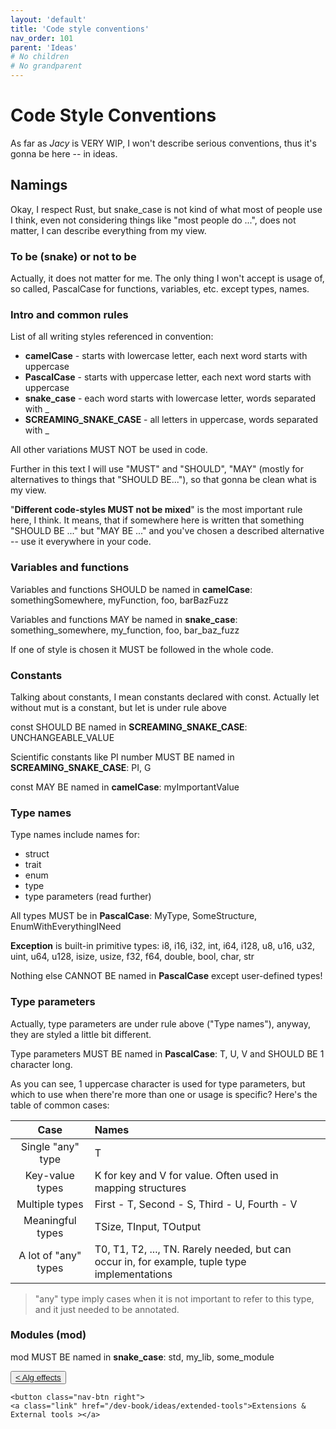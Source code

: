 ```yaml
---
layout: 'default'
title: 'Code style conventions'
nav_order: 101
parent: 'Ideas'
# No children
# No grandparent
---
```


# Code Style Conventions

As far as *Jacy* is VERY WIP, I won't describe serious conventions, thus it's gonna be here -- in ideas.

## Namings

Okay, I respect Rust, but snake_case is not kind of what most of people use I think, even not considering things like
"most people do ...", does not matter, I can describe everything from my view.

### To be (snake) or not to be

Actually, it does not matter for me. The only thing I won't accept is usage of, so called, PascalCase for functions,
variables, etc. except types, names.

### Intro and common rules

List of all writing styles referenced in convention:

- __camelCase__ - starts with lowercase letter, each next word starts with uppercase
- __PascalCase__ - starts with uppercase letter, each next word starts with uppercase
- __snake_case__ - each word starts with lowercase letter, words separated with <span class="inline-code highlight-jc hljs">_</span>
- __SCREAMING_SNAKE_CASE__ - all letters in uppercase, words separated with <span class="inline-code highlight-jc hljs">_</span>

All other variations MUST NOT be used in code.

Further in this text I will use "MUST" and "SHOULD", "MAY" (mostly for alternatives to things that "SHOULD BE..."), so
that gonna be clean what is my view.

"__Different code-styles MUST not be mixed__" is the most important rule here, I think. It means, that if somewhere here
is written that something "SHOULD BE ..." but "MAY BE ..." and you've chosen a described alternative -- use it
everywhere in your code.

### Variables and functions

Variables and functions SHOULD be named in __camelCase__: <span class="inline-code highlight-jc hljs">somethingSomewhere</span>, <span class="inline-code highlight-jc hljs">myFunction</span>, <span class="inline-code highlight-jc hljs">foo</span>, <span class="inline-code highlight-jc hljs">barBazFuzz</span>

Variables and functions MAY be named in __snake_case__: <span class="inline-code highlight-jc hljs">something_somewhere</span>, <span class="inline-code highlight-jc hljs">my_function</span>, <span class="inline-code highlight-jc hljs">foo</span>, <span class="inline-code highlight-jc hljs">bar_baz_fuzz</span>

If one of style is chosen it MUST be followed in the whole code.

### Constants

Talking about constants, I mean constants declared with <span class="inline-code highlight-jc hljs"><span class="hljs-keyword">const</span></span>. Actually <span class="inline-code highlight-jc hljs"><span class="hljs-keyword">let</span></span> without <span class="inline-code highlight-jc hljs"><span class="hljs-keyword">mut</span></span> is a constant, but <span class="inline-code highlight-jc hljs"><span class="hljs-keyword">let</span></span>
is under rule above

<span class="inline-code highlight-jc hljs"><span class="hljs-keyword">const</span></span> SHOULD BE named in __SCREAMING_SNAKE_CASE__: <span class="inline-code highlight-jc hljs">UNCHANGEABLE_VALUE</span>

Scientific constants like PI number MUST BE named in __SCREAMING_SNAKE_CASE__: <span class="inline-code highlight-jc hljs">PI</span>, <span class="inline-code highlight-jc hljs">G</span>

<span class="inline-code highlight-jc hljs"><span class="hljs-keyword">const</span></span> MAY BE named in __camelCase__: <span class="inline-code highlight-jc hljs">myImportantValue</span>

### Type names

Type names include names for:

- <span class="inline-code highlight-jc hljs"><span class="hljs-keyword">struct</span></span>
- <span class="inline-code highlight-jc hljs"><span class="hljs-keyword">trait</span></span>
- <span class="inline-code highlight-jc hljs"><span class="hljs-keyword">enum</span></span>
- <span class="inline-code highlight-jc hljs"><span class="hljs-keyword">type</span></span>
- type parameters (read further)

All types MUST be in __PascalCase__: <span class="inline-code highlight-jc hljs">MyType</span>, <span class="inline-code highlight-jc hljs">SomeStructure</span>, <span class="inline-code highlight-jc hljs">EnumWithEverythingINeed</span>

__Exception__ is built-in primitive types: <span class="inline-code highlight-jc hljs"><span class="hljs-type">i8</span></span>, <span class="inline-code highlight-jc hljs"><span class="hljs-type">i16</span></span>, <span class="inline-code highlight-jc hljs"><span class="hljs-type">i32</span></span>, <span class="inline-code highlight-jc hljs"><span class="hljs-type">int</span></span>, <span class="inline-code highlight-jc hljs"><span class="hljs-type">i64</span></span>, <span class="inline-code highlight-jc hljs"><span class="hljs-type">i128</span></span>, <span class="inline-code highlight-jc hljs"><span class="hljs-type">u8</span></span>, <span class="inline-code highlight-jc hljs"><span class="hljs-type">u16</span></span>, <span class="inline-code highlight-jc hljs"><span class="hljs-type">u32</span></span>, <span class="inline-code highlight-jc hljs"><span class="hljs-type">uint</span></span>, <span class="inline-code highlight-jc hljs"><span class="hljs-type">u64</span></span>,
<span class="inline-code highlight-jc hljs"><span class="hljs-type">u128</span></span>, <span class="inline-code highlight-jc hljs">isize</span>, <span class="inline-code highlight-jc hljs">usize</span>, <span class="inline-code highlight-jc hljs"><span class="hljs-type">f32</span></span>, <span class="inline-code highlight-jc hljs"><span class="hljs-type">f64</span></span>, <span class="inline-code highlight-jc hljs">double</span>, <span class="inline-code highlight-jc hljs"><span class="hljs-type">bool</span></span>, <span class="inline-code highlight-jc hljs"><span class="hljs-type">char</span></span>, <span class="inline-code highlight-jc hljs"><span class="hljs-type">str</span></span>

Nothing else CANNOT BE named in __PascalCase__ except user-defined types!

### Type parameters

Actually, type parameters are under rule above ("Type names"), anyway, they are styled a little bit different.

Type parameters MUST BE named in __PascalCase__: <span class="inline-code highlight-jc hljs">T</span>, <span class="inline-code highlight-jc hljs">U</span>, <span class="inline-code highlight-jc hljs">V</span> and SHOULD BE 1 character long.

As you can see, 1 uppercase character is used for type parameters, but which to use when there're more than one or usage
is specific? Here's the table of common cases:

|   Case   |   Names   |
| :------: | :-------- |
| Single "any" type | <span class="inline-code highlight-jc hljs">T</span> |
| Key-value types | <span class="inline-code highlight-jc hljs">K</span> for key and <span class="inline-code highlight-jc hljs">V</span> for value. Often used in mapping structures |
| Multiple types | First - <span class="inline-code highlight-jc hljs">T</span>, Second - <span class="inline-code highlight-jc hljs">S</span>, Third - <span class="inline-code highlight-jc hljs">U</span>, Fourth - <span class="inline-code highlight-jc hljs">V</span> |
| Meaningful types | <span class="inline-code highlight-jc hljs">TSize</span>, <span class="inline-code highlight-jc hljs">TInput</span>, <span class="inline-code highlight-jc hljs">TOutput</span> |
| A lot of "any" types | <span class="inline-code highlight-jc hljs">T0</span>, <span class="inline-code highlight-jc hljs">T1</span>, <span class="inline-code highlight-jc hljs">T2</span>, ..., <span class="inline-code highlight-jc hljs">TN</span>. Rarely needed, but can occur in, for example, tuple type implementations |

> "any" type imply cases when it is not important to refer to this type, and it just needed to be annotated.

### Modules (<span class="inline-code highlight-jc hljs"><span class="hljs-keyword">mod</span></span>)

<span class="inline-code highlight-jc hljs"><span class="hljs-keyword">mod</span></span> MUST BE named in __snake_case__: <span class="inline-code highlight-jc hljs">std</span>, <span class="inline-code highlight-jc hljs">my_lib</span>, <span class="inline-code highlight-jc hljs">some_module</span>
<div class="nav-btn-block">
    <button class="nav-btn left">
    <a class="link" href="/dev-book/ideas/alg-effects">< Alg effects</a>
</button>

    <button class="nav-btn right">
    <a class="link" href="/dev-book/ideas/extended-tools">Extensions & External tools ></a>
</button>

</div>
